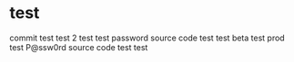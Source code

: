 # test
commit test
test 2
test
test
password source code
test 
test beta
test prod
test
P@ssw0rd
source code
test test
